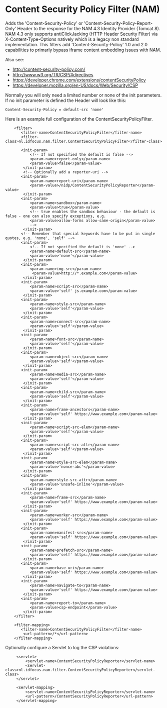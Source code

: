 Content Security Policy Filter (NAM)
===========================

Adds the 'Content-Security-Policy' or 'Content-Security-Policy-Report-Only' Header to the response for the NAM 4.3 Identity Provider (Tomcat 8). NAM 4.3 only supports antiClickJacking (HTTP Header Security Filter) via X-Content-Type-Options natively which is a legacy non standard implementation. This filters add 'Content-Security-Policy' 1.0 and 2.0 capabilities to primarly bypass iframe content embedding issues with NAM.

Also see: 
 - http://content-security-policy.com/
 - http://www.w3.org/TR/CSP/#directives
 - https://developer.chrome.com/extensions/contentSecurityPolicy
 - https://developer.mozilla.org/en-US/docs/Web/Security/CSP

Normally you will only need a limited number or none of the init parameters. If no init parameter is defined the Header will look like this:

    Content-Security-Policy = default-src 'none'

Here is an example full configuration of the ContentSecurityPolicyFilter. 
 
        <filter>
           <filter-name>ContentSecurityPolicyFilter</filter-name>
           <filter-class>nl.idfocus.nam.filter.ContentSecurityPolicyFilter</filter-class>
           
           <init-param>
               <!-- If not specified the default is false -->
               <param-name>report-only</param-name>
               <param-value>false</param-value>
            </init-param>
            <!-- Optionally add a reporter-uri -->            
           <init-param>
               <param-name>report-uri</param-name>
               <param-value>/nidp/ContentSecurityPolicyReporter</param-value>
            </init-param>
           <init-param>
               <param-name>sandbox</param-name>
               <param-value>true</param-value>
               <!-- true enables the sandbox behaviour - the default is false - one can also specify exceptions, e.g.
               <param-value>allow-forms allow-same-origin</param-value>
               -->
            </init-param>
           <!-- Remember that special keywords have to be put in single quotes, e.g. 'none', 'self' -->
           <init-param>
               <!-- If not specified the default is 'none' -->
               <param-name>default-src</param-name>
               <param-value>'none'</param-value>
            </init-param>
           <init-param>
               <param-name>img-src</param-name>
                <param-value>http://*.example.com</param-value>
            </init-param>
           <init-param>
               <param-name>script-src</param-name>
               <param-value>'self' js.example.com</param-value>
            </init-param>
           <init-param>
               <param-name>style-src</param-name>
               <param-value>'self'</param-value>
            </init-param>  
           <init-param>
               <param-name>connect-src</param-name>
               <param-value>'self'</param-value>
            </init-param> 
           <init-param>
               <param-name>font-src</param-name>
               <param-value>'self'</param-value>
            </init-param>   
           <init-param>
               <param-name>object-src</param-name>
               <param-value>'self'</param-value>
            </init-param>  
           <init-param>
               <param-name>media-src</param-name>
               <param-value>'self'</param-value>
            </init-param> 
           <init-param>
               <param-name>child-src</param-name>
               <param-value>'self'</param-value>
            </init-param>
           <init-param>
               <param-name>frame-ancestors</param-name>
               <param-value>'self' https://www.example.com</param-value>
            </init-param>
           <init-param>
               <param-name>script-src-elem</param-name>
               <param-value>'self'</param-value>
            </init-param>
           <init-param>
               <param-name>script-src-attr</param-name>
               <param-value>'self'</param-value>
            </init-param>
           <init-param>
               <param-name>style-src-elem</param-name>
               <param-value>'nonce-abc'</param-value>
            </init-param>
           <init-param>
               <param-name>style-src-attr</param-name>
               <param-value>'unsafe-inline'</param-value>
            </init-param>
           <init-param>
               <param-name>frame-src</param-name>
               <param-value>'self' https://www.example.com</param-value>
            </init-param>
           <init-param>
               <param-name>worker-src</param-name>
               <param-value>'self' https://www.example.com</param-value>
            </init-param>
           <init-param>
               <param-name>manifest-src</param-name>
               <param-value>'self' https://www.example.com</param-value>
            </init-param>
           <init-param>
               <param-name>prefetch-src</param-name>
               <param-value>'self' https://www.example.com</param-value>
            </init-param>
           <init-param>
               <param-name>base-uri</param-name>
               <param-value>'self' https://www.example.com</param-value>
            </init-param>
           <init-param>
               <param-name>navigate-to</param-name>
               <param-value>'self' https://www.example.com</param-value>
            </init-param>
           <init-param>
               <param-name>report-to</param-name>
               <param-value>csp-endpoint</param-value>
            </init-param>
        </filter>
        
        <filter-mapping> 
           <filter-name>ContentSecurityPolicyFilter</filter-name>
            <url-pattern>/*</url-pattern>
        </filter-mapping>
        
        
Optionally configure a Servlet to log the CSP violations:    
    
         <servlet>
             <servlet-name>ContentSecurityPolicyReporter</servlet-name>
             <servlet-class>nl.idfocus.nam.filter.ContentSecurityPolicyReporter</servlet-class>
         </servlet>
 
         <servlet-mapping>
             <servlet-name>ContentSecurityPolicyReporter</servlet-name>
             <url-pattern>/ContentSecurityPolicyReporter</url-pattern>
         </servlet-mapping>          
